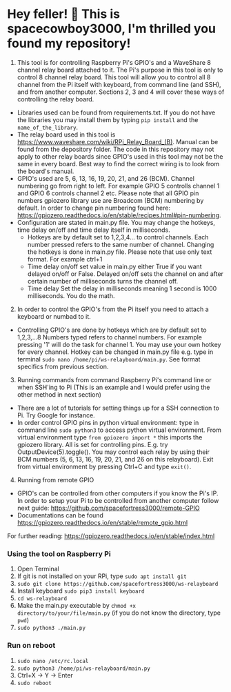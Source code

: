 # Hey feller! :cowboy_hat_face: This is spacecowboy3000, I'm thrilled you found my repository!

1. This tool is for controlling Raspberry Pi's GPIO's and a WaveShare 8 channel relay board attached to it. The Pi's purpose in this tool is only to control 8 channel relay board. This tool will allow you to control all 8 channel from the Pi itself with keyboard, from command line (and SSH), and from another computer. Sections 2, 3 and 4 will cover these ways of controlling the relay board.
+ Libraries used can be found from requirements.txt. If you do not have the libraries you may install them by typing `pip install` and the `name_of_the_library`.
+ The relay board used in this tool is https://www.waveshare.com/wiki/RPi_Relay_Board_(B). Manual can be found from the depository folder. The code in this repository may not apply to other relay boards since GPIO's used in this tool may not be the same in every board. Best way to find the correct wiring is to look from the board's manual.
+ GPIO's used are 5, 6, 13, 16, 19, 20, 21, and 26 (BCM). Channel numbering go from right to left. For example GPIO 5 controlls channel 1 and GPIO 6 controls channel 2 etc. Please note that all GPIO pin numbers gpiozero library use are Broadcom (BCM) numbering by default. In order to change pin numbering found here: https://gpiozero.readthedocs.io/en/stable/recipes.html#pin-numbering.
+ Configuration are stated in main.py file. You may change the hotkeys, time delay on/off and time delay itself in milliseconds.
  + Hotkeys are by default set to 1,2,3,4... to control channels. Each number pressed refers to the same number of channel. Changing the hotkeys is done in main.py file. Please note that use only text format. For example ctrl+1
  + Time delay on/off set value in main.py either True if you want delayed on/off or False. Delayed on/off sets the channel on and after certain number of milliseconds turns the channel off.
  + Time delay Set the delay in milliseconds meaning 1 second is 1000 milliseconds. You do the math.

2. In order to control the GPIO's from the Pi itself you need to attach a keyboard or numbad to it.
+ Controlling GPIO's are done by hotkeys which are by default set to 1,2,3,...8 Numbers typed refers to channel numbers. For example pressing '1' will do the task for channel 1. You may use your own hotkey for every channel. Hotkey can be changed in main.py file e.g. type in terminal `sudo nano /home/pi/ws-relayboard/main.py`. See format specifics from previous section.

3. Running commands from command Raspberry Pi's command line or when SSH'ing to Pi (This is an example and I would prefer using the other method in next section)
+ There are a lot of tutorials for setting things up for a SSH connection to Pi. Try Google for instance.
+ In order control GPIO pins in python virtual environment: type in command line `sudo python3` to access python virtual environment. From virtual environment type `from gpiozero import *` this imports the gpiozero library. All is set for controlling pins. E.g. try OutputDevice(5).toggle(). You may control each relay by using their BCM numbers (5, 6, 13, 16, 19, 20, 21, and 26 on this relayboard). Exit from virtual environment by pressing Ctrl+C and type `exit()`.

4. Running from remote GPIO
+ GPIO's can be controlled from other computers if you know the Pi's IP. In order to setup your Pi to be controlled from another computer follow next guide: https://github.com/spacefortress3000/remote-GPIO
+ Documentations can be found https://gpiozero.readthedocs.io/en/stable/remote_gpio.html

For further reading: https://gpiozero.readthedocs.io/en/stable/index.html

### Using the tool on Raspberry Pi

1. Open Terminal
2. If git is not installed on your RPi, type `sudo apt install git`
3. `sudo git clone https://github.com/spacefortress3000/ws-relayboard`
4. Install keyboard `sudo pip3 install keyboard`
5. `cd ws-relayboard`
6. Make the main.py executable by `chmod +x directory/to/your/file/main.py` (if you do not know the directory, type `pwd`)
7. `sudo python3 ./main.py`

### Run on reboot

1. `sudo nano /etc/rc.local`
2. `sudo python3 /home/pi/ws-relayboard/main.py`
3. Ctrl+X -> Y -> Enter
4. `sudo reboot`
